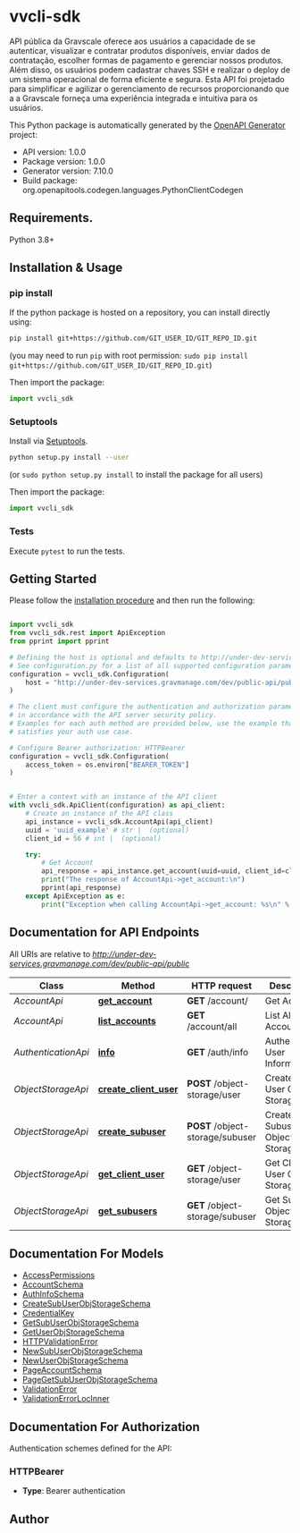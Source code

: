 # vvcli-sdk
API pública da Gravscale oferece aos usuários a capacidade de se autenticar, visualizar e contratar produtos disponíveis, enviar dados de contratação, escolher formas de pagamento e gerenciar nossos produtos. Além disso, os usuários podem cadastrar chaves SSH e realizar o deploy de um sistema operacional de forma eficiente e segura. Esta API foi projetado para simplificar e agilizar o gerenciamento de recursos proporcionando que a a Gravscale forneça uma experiência integrada e intuitiva para os usuários.

This Python package is automatically generated by the [OpenAPI Generator](https://openapi-generator.tech) project:

- API version: 1.0.0
- Package version: 1.0.0
- Generator version: 7.10.0
- Build package: org.openapitools.codegen.languages.PythonClientCodegen

## Requirements.

Python 3.8+

## Installation & Usage
### pip install

If the python package is hosted on a repository, you can install directly using:

```sh
pip install git+https://github.com/GIT_USER_ID/GIT_REPO_ID.git
```
(you may need to run `pip` with root permission: `sudo pip install git+https://github.com/GIT_USER_ID/GIT_REPO_ID.git`)

Then import the package:
```python
import vvcli_sdk
```

### Setuptools

Install via [Setuptools](http://pypi.python.org/pypi/setuptools).

```sh
python setup.py install --user
```
(or `sudo python setup.py install` to install the package for all users)

Then import the package:
```python
import vvcli_sdk
```

### Tests

Execute `pytest` to run the tests.

## Getting Started

Please follow the [installation procedure](#installation--usage) and then run the following:

```python

import vvcli_sdk
from vvcli_sdk.rest import ApiException
from pprint import pprint

# Defining the host is optional and defaults to http://under-dev-services.gravmanage.com/dev/public-api/public
# See configuration.py for a list of all supported configuration parameters.
configuration = vvcli_sdk.Configuration(
    host = "http://under-dev-services.gravmanage.com/dev/public-api/public"
)

# The client must configure the authentication and authorization parameters
# in accordance with the API server security policy.
# Examples for each auth method are provided below, use the example that
# satisfies your auth use case.

# Configure Bearer authorization: HTTPBearer
configuration = vvcli_sdk.Configuration(
    access_token = os.environ["BEARER_TOKEN"]
)


# Enter a context with an instance of the API client
with vvcli_sdk.ApiClient(configuration) as api_client:
    # Create an instance of the API class
    api_instance = vvcli_sdk.AccountApi(api_client)
    uuid = 'uuid_example' # str |  (optional)
    client_id = 56 # int |  (optional)

    try:
        # Get Account
        api_response = api_instance.get_account(uuid=uuid, client_id=client_id)
        print("The response of AccountApi->get_account:\n")
        pprint(api_response)
    except ApiException as e:
        print("Exception when calling AccountApi->get_account: %s\n" % e)

```

## Documentation for API Endpoints

All URIs are relative to *http://under-dev-services.gravmanage.com/dev/public-api/public*

Class | Method | HTTP request | Description
------------ | ------------- | ------------- | -------------
*AccountApi* | [**get_account**](docs/AccountApi.md#get_account) | **GET** /account/ | Get Account
*AccountApi* | [**list_accounts**](docs/AccountApi.md#list_accounts) | **GET** /account/all | List All Accounts
*AuthenticationApi* | [**info**](docs/AuthenticationApi.md#info) | **GET** /auth/info | Authenticated User Information
*ObjectStorageApi* | [**create_client_user**](docs/ObjectStorageApi.md#create_client_user) | **POST** /object-storage/user | Create Client User Object Storage
*ObjectStorageApi* | [**create_subuser**](docs/ObjectStorageApi.md#create_subuser) | **POST** /object-storage/subuser | Create Subuser Object Storage
*ObjectStorageApi* | [**get_client_user**](docs/ObjectStorageApi.md#get_client_user) | **GET** /object-storage/user | Get Client User Object Storage
*ObjectStorageApi* | [**get_subusers**](docs/ObjectStorageApi.md#get_subusers) | **GET** /object-storage/subuser | Get Subusers Object Storage


## Documentation For Models

 - [AccessPermissions](docs/AccessPermissions.md)
 - [AccountSchema](docs/AccountSchema.md)
 - [AuthInfoSchema](docs/AuthInfoSchema.md)
 - [CreateSubUserObjStorageSchema](docs/CreateSubUserObjStorageSchema.md)
 - [CredentialKey](docs/CredentialKey.md)
 - [GetSubUserObjStorageSchema](docs/GetSubUserObjStorageSchema.md)
 - [GetUserObjStorageSchema](docs/GetUserObjStorageSchema.md)
 - [HTTPValidationError](docs/HTTPValidationError.md)
 - [NewSubUserObjStorageSchema](docs/NewSubUserObjStorageSchema.md)
 - [NewUserObjStorageSchema](docs/NewUserObjStorageSchema.md)
 - [PageAccountSchema](docs/PageAccountSchema.md)
 - [PageGetSubUserObjStorageSchema](docs/PageGetSubUserObjStorageSchema.md)
 - [ValidationError](docs/ValidationError.md)
 - [ValidationErrorLocInner](docs/ValidationErrorLocInner.md)


<a id="documentation-for-authorization"></a>
## Documentation For Authorization


Authentication schemes defined for the API:
<a id="HTTPBearer"></a>
### HTTPBearer

- **Type**: Bearer authentication


## Author





